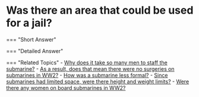 # Was there an area that could be used for a jail?


=== "Short Answer"
    

=== "Detailed Answer"


=== "Related Topics"
    - [Why does it take so many men to staff the submarine?](./why-does-it-take-so-many-men-to-staff-the-submarine.md)
    - [As a result, does that mean there were no surgeries on submarines in WW2?](./as-a-result-does-that-mean-there-were-no-surgeries-on-submarines-in-ww2.md)
    - [How was a submarine less formal?](./how-was-a-submarine-less-formal.md)
    - [Since submarines had limited space, were there height and weight limits?](./since-submarines-had-limited-space-were-there-height-and-weight-limits.md)
    - [Were there any women on board submarines in WW2?](./were-there-any-women-on-board-submarines-in-ww2.md)
